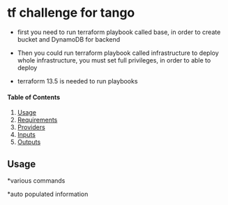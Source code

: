 # tf challenge for tango

* first you need to run terraform playbook called base, in order to create bucket and DynamoDB for backend
* Then you could run terraform playbook called infrastructure to deploy whole infrastructure, you must set full privileges, in order to able to deploy

* terraform 13.5 is needed to run playbooks

#### Table of Contents
1. [Usage](#usage)
2. [Requirements](#requirements)
3. [Providers](#Providers)
4. [Inputs](#inputs)
5. [Outputs](#outputs)
## Usage
*various commands
<!-- BEGINNING OF PRE-COMMIT-TERRAFORM DOCS HOOK -->
*auto populated information
<!-- END OF PRE-COMMIT-TERRAFORM DOCS HOOK -->
